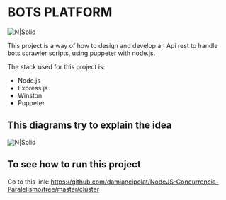 # BOTS PLATFORM
![N|Solid](https://github.com/damiancipolat/Bots-farm-platform/blob/master/doc/bots2.jpg?raw=true)

This project is a way of how to design and develop an Api rest to handle bots scrawler scripts, using puppeter with node.js.

The stack used for this project is:
- Node.js
- Express.js
- Winston
- Puppeter

## This diagrams try to explain the idea
![N|Solid](https://github.com/damiancipolat/Bots-farm-platform/blob/master/doc/diagram.png?raw=true)

## To see how to run this project
Go to this link: https://github.com/damiancipolat/NodeJS-Concurrencia-Paralelismo/tree/master/cluster
